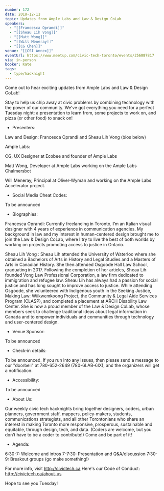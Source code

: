 ```yaml
---
number: 172
date: 2018-12-11
topic: Updates from Ample Labs and Law & Design CoLab
speakers:
  - "[[Francesca Oprandi]]"
  - "[[Sheau Lih Vong]]"
  - "[[Matt Wong]]"
  - "[[Will Meneray]]"
  - "[[CG Chen]]"
venue: "[[CSI Annex]]"
eventUrl: https://www.meetup.com/civic-tech-toronto/events/256087817
via: in-person
booker: Kate
tags:
  - type/hacknight
---
```


Come out to hear exciting updates from Ample Labs and Law & Design CoLab!

Stay to help us chip away at civic problems by combining technology with the power of our community. We've got everything you need for a perfect Tuesday night: a presentation to learn from, some projects to work on, and pizza (or other food) to snack on!

+ Presenters:

Law and Design: Francesca Oprandi and Sheau Lih Vong (bios below)

Ample Labs:

CG, UX Designer at Ecobee and founder of Ample Labs

Matt Wong, Developer at Ample Labs working on the Ample Labs Chalmersbot

Will Meneray, Principal at Oliver-Wyman and working on the Ample Labs Accelerator project.

+ Social Media Cheat Codes:

To be announced

+ Biographies:

Francesca Oprandi: Currently freelancing in Toronto, I’m an Italian visual designer with 4 years of experience in communication agencies. My background in law and my interest in human-centered design brought me to join the Law & Design CoLab, where I try to live the best of both worlds by working on projects promoting access to justice in Ontario.

Sheau Lih Vong : Sheau Lih attended the University of Waterloo where she obtained a Bachelors of Arts in History and Legal Studies and a Masters of Arts in Canadian History. She then attended Osgoode Hall Law School, graduating in 2017. Following the completion of her articles, Sheau Lih founded Vong Law Professional Corporation, a law firm dedicated to immigration and refugee law. Sheau Lih has always had a passion for social justice and has long sought to improve access to justice. While attending Osgoode, she volunteered with Indigenous youth in the Seeking Justice, Making Law: Wiikwemkoong Project, the Community & Legal Aide Services Program (CLASP), and completed a placement at ARCH Disability Law Center. She is now a proud member of the Law & Design CoLab, whose members seek to challenge traditional ideas about legal information in Canada and to empower individuals and communities through technology and user-centered design.

+ Venue Sponsor:

To be announced

+ Check-in details:

To be announced. If you run into any issues, then please send a message to our "doorbell" at 780-652-2649 (780-6LAB-6IX), and the organizers will get a notification.

+ Accessibility:

To be announced

+ About Us:

Our weekly civic tech hacknights bring together designers, coders, urban planners, government staff, mappers, policy-makers, students, communications strategists, and all other Torontonians who share an interest in making Toronto more responsive, prosperous, sustainable and equitable, through design, tech, and data. (Coders are welcome, but you don’t have to be a coder to contribute!) Come and be part of it!

+ Agenda:

6:30-7: Welcome and intros
7-7:30: Presentation and Q&A/discussion
7:30-9: Breakout groups (go make something!)

For more info, visit http://civictech.ca
Here's our Code of Conduct: http://civictech.ca/about-us

Hope to see you Tuesday!